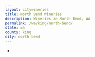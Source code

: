```yaml
---
layout: citywineries
title: North Bend Wineries
description: Wineries in North Bend, WA
permalink: /wa/king/north-bend/
state: wa
county: king
city: north bend
---
```

-
